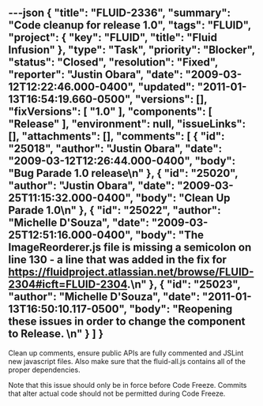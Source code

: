 ---json
{
  "title": "FLUID-2336",
  "summary": "Code cleanup for release 1.0",
  "tags": "FLUID",
  "project": {
    "key": "FLUID",
    "title": "Fluid Infusion"
  },
  "type": "Task",
  "priority": "Blocker",
  "status": "Closed",
  "resolution": "Fixed",
  "reporter": "Justin Obara",
  "date": "2009-03-12T12:22:46.000-0400",
  "updated": "2011-01-13T16:54:19.660-0500",
  "versions": [],
  "fixVersions": [
    "1.0"
  ],
  "components": [
    "Release"
  ],
  "environment": null,
  "issueLinks": [],
  "attachments": [],
  "comments": [
    {
      "id": "25018",
      "author": "Justin Obara",
      "date": "2009-03-12T12:26:44.000-0400",
      "body": "Bug Parade 1.0 release\n"
    },
    {
      "id": "25020",
      "author": "Justin Obara",
      "date": "2009-03-25T11:15:32.000-0400",
      "body": "Clean Up Parade 1.0\n"
    },
    {
      "id": "25022",
      "author": "Michelle D'Souza",
      "date": "2009-03-25T12:51:16.000-0400",
      "body": "The ImageReorderer.js file is missing a semicolon on line 130 - a line that was added in the fix for <https://fluidproject.atlassian.net/browse/FLUID-2304#icft=FLUID-2304>.\n"
    },
    {
      "id": "25023",
      "author": "Michelle D'Souza",
      "date": "2011-01-13T16:50:10.117-0500",
      "body": "Reopening these issues in order to change the component to Release.&#x20;\n"
    }
  ]
}
---
Clean up comments, ensure public APIs are fully commented and JSLint new javascript files. Also make sure that the fluid-all.js contains all of the proper dependencies.

Note that this issue should only be in force before Code Freeze. Commits that alter actual code should not be permitted during Code Freeze.

        